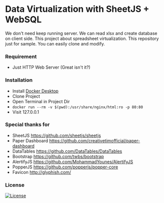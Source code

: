 # Data Virtualization with SheetJS + WebSQL

We don't need keep running server. We can read xlsx and create database on client side. This project about spreadsheet virtualization. This repository just for sample. You can easily clone and modify.

### Requirement
* Just HTTP Web Server (Great isn't it?)

### Installation
* Install [Docker Desktop](https://www.docker.com/get-started)
* Clone Project
* Open Terminal in Project Dir
* ```docker run --rm -v $(pwd):/usr/share/nginx/html:ro -p 80:80```
* Visit 127.0.0.1

### Special thanks for

* SheetJS https://github.com/sheetjs/sheetjs
* Paper Dashboard https://github.com/creativetimofficial/paper-dashboard
* DataTables https://github.com/DataTables/DataTables
* Bootstrap https://github.com/twbs/bootstrap
* AlertifyJS https://github.com/MohammadYounes/AlertifyJS
* PopperJS https://github.com/popperjs/popper-core
* Favicon http://glyphish.com/

### License
[![License](http://img.shields.io/:license-mit-blue.svg?style=flat-square)](http://badges.mit-license.org)
